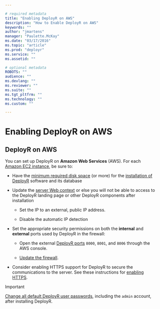 ```yaml
---

# required metadata
title: "Enabling DeployR on AWS"
description: "How to Enable DeployR on AWS"
keywords: ""
author: "jmartens"
manager: "Paulette.McKay"
ms.date: "03/17/2016"
ms.topic: "article"
ms.prod: "deployr"
ms.service: ""
ms.assetid: ""

# optional metadata
ROBOTS: ""
audience: ""
ms.devlang: ""
ms.reviewer: ""
ms.suite: ""
ms.tgt_pltfrm: ""
ms.technology: ""
ms.custom: ""

---
```


# Enabling DeployR on AWS

## DeployR on AWS

You can set up DeployR on **Amazon Web Services** (AWS).  For each [Amazon EC2 instance](http://docs.aws.amazon.com/general/latest/gr/rande.html), be sure to:

-   Have the [minimum required disk space](#sysreq) (or more) for the [installation of DeployR](https://deployr.revolutionanalytics.com/documents/admin/install) software and its database

-   Update the [server Web context](https://deployr.revolutionanalytics.com/documents/admin/troubleshoot/#set-context) or else you will not be able to access to the DeployR landing page or other DeployR components after installation

    -   Set the IP to an external, public IP address.

    -   Disable the automatic IP detection

-   Set the appropriate security permissions on both the **internal** and **external** ports used by DeployR in the firewall:

    -   Open the external [DeployR ports](#update-firewall) `8000`, `8001`, and `8006` through the AWS console.

    -   [Update the firewall](https://deployr.revolutionanalytics.com/documents/admin/install/azure/#firewall).

-   Consider enabling HTTPS support for DeployR to secure the communications to the server. See these instructions for [enabling HTTPS](https://deployr.revolutionanalytics.com/documents/admin/security/#httpson).

>[!IMPORTANT]
>[Change all default DeployR user passwords](#change-pass), including the `admin` account, after installing DeployR.


